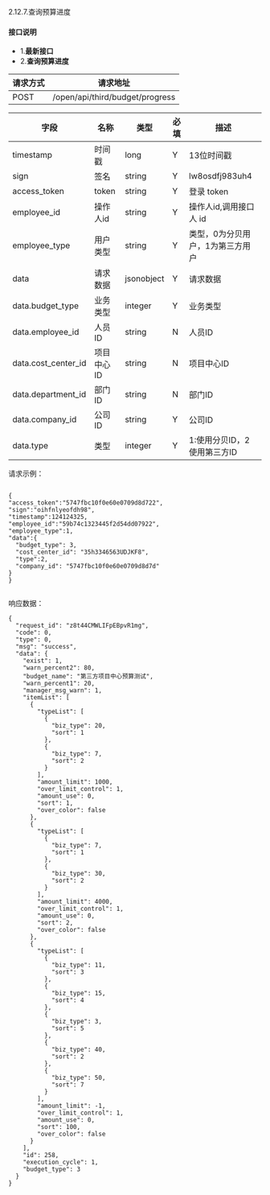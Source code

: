2.12.7.查询预算进度

#### 接口说明
- 1.**最新接口**
- 2.**查询预算进度**


请求方式|请求地址
----|---
POST|/open/api/third/budget/progress

字段|名称|类型|必填|描述
-----|-----|----|----|----
timestamp|时间戳 |long |Y|13位时间戳
sign|签名 |string |Y|lw8osdfj983uh4
access_token|token | string |Y|登录 token
employee_id| 操作人id|string |Y|操作人id,调用接口人 id
employee_type| 用户类型|string|Y|类型，0为分贝用户，1为第三方用户
data |请求数据| jsonobject |Y|请求数据
data.budget_type|业务类型|integer |Y|业务类型
data.employee_id|人员ID|string |N|人员ID
data.cost_center_id|项目中心ID|string |N|  项目中心ID
data.department_id|部门ID|string |N|部门ID
data.company_id|公司ID|string |Y|公司ID
data.type|类型|integer |Y|  1:使用分贝ID，2使用第三方ID


请求示例：

```

{
"access_token":"5747fbc10f0e60e0709d8d722",
"sign":"oihfnlyeofdh98",
"timestamp":124124325,
"employee_id":"59b74c1323445f2d54dd07922",
"employee_type":1,
"data":{
  "budget_type": 3,
  "cost_center_id": "35h3346563UDJKF8",
  "type":2,
  "company_id": "5747fbc10f0e60e0709d8d7d"
}
}


```

响应数据：

```
{
  "request_id": "z8t44CMWLIFpEBpvR1mg",
  "code": 0,
  "type": 0,
  "msg": "success",
  "data": {
    "exist": 1,
    "warn_percent2": 80,
    "budget_name": "第三方项目中心预算测试",
    "warn_percent1": 20,
    "manager_msg_warn": 1,
    "itemList": [
      {
        "typeList": [
          {
            "biz_type": 20,
            "sort": 1
          },
          {
            "biz_type": 7,
            "sort": 2
          }
        ],
        "amount_limit": 1000,
        "over_limit_control": 1,
        "amount_use": 0,
        "sort": 1,
        "over_color": false
      },
      {
        "typeList": [
          {
            "biz_type": 7,
            "sort": 1
          },
          {
            "biz_type": 30,
            "sort": 2
          }
        ],
        "amount_limit": 4000,
        "over_limit_control": 1,
        "amount_use": 0,
        "sort": 2,
        "over_color": false
      },
      {
        "typeList": [
          {
            "biz_type": 11,
            "sort": 3
          },
          {
            "biz_type": 15,
            "sort": 4
          },
          {
            "biz_type": 3,
            "sort": 5
          },
          {
            "biz_type": 40,
            "sort": 2
          },
          {
            "biz_type": 50,
            "sort": 7
          }
        ],
        "amount_limit": -1,
        "over_limit_control": 1,
        "amount_use": 0,
        "sort": 100,
        "over_color": false
      }
    ],
    "id": 258,
    "execution_cycle": 1,
    "budget_type": 3
  }
}


```














